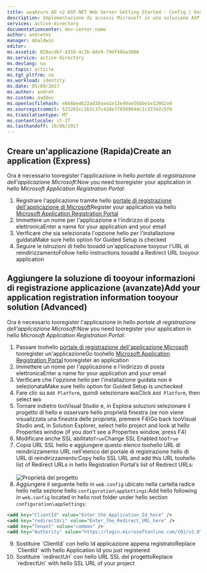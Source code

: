 ```yaml
---
title: aaaAzure AD v2 ASP.NET Web Server Getting Started - Config | Documenti Microsoft
description: Implementazione di accessi Microsoft in una soluzione ASP.NET con un'applicazione tradizionale basata su Web browser tramite lo standard OpenID Connect
services: active-directory
documentationcenter: dev-center-name
author: andretms
manager: mbaldwin
editor: 
ms.assetid: 820acdb7-d316-4c3b-8de9-79df48ba3b06
ms.service: active-directory
ms.devlang: na
ms.topic: article
ms.tgt_pltfrm: na
ms.workload: identity
ms.date: 05/09/2017
ms.author: andret
ms.custom: aaddev
ms.openlocfilehash: e666be4622ad30aaa1e12e49ae56bbe1e129b2a9
ms.sourcegitcommit: 523283cc1b3c37c428e77850964dc1c33742c5f0
ms.translationtype: MT
ms.contentlocale: it-IT
ms.lasthandoff: 10/06/2017
---
```

## <a name="create-an-application-express"></a><span data-ttu-id="6e781-103">Creare un'applicazione (Rapida)</span><span class="sxs-lookup"><span data-stu-id="6e781-103">Create an application (Express)</span></span>
<span data-ttu-id="6e781-104">Ora è necessario tooregister l'applicazione in hello *portale di registrazione dell'applicazione Microsoft*:</span><span class="sxs-lookup"><span data-stu-id="6e781-104">Now you need tooregister your application in hello *Microsoft Application Registration Portal*:</span></span>
1. <span data-ttu-id="6e781-105">Registrare l'applicazione tramite hello [portale di registrazione dell'applicazione di Microsoft](https://apps.dev.microsoft.com/portal/register-app?appType=serverSideWebApp&appTech=aspNetWebAppOwin&step=configure)</span><span class="sxs-lookup"><span data-stu-id="6e781-105">Register your application via hello [Microsoft Application Registration Portal](https://apps.dev.microsoft.com/portal/register-app?appType=serverSideWebApp&appTech=aspNetWebAppOwin&step=configure)</span></span>
2.  <span data-ttu-id="6e781-106">Immettere un nome per l'applicazione e l'indirizzo di posta elettronica</span><span class="sxs-lookup"><span data-stu-id="6e781-106">Enter a name for your application and your email</span></span>
3.  <span data-ttu-id="6e781-107">Verificare che sia selezionata l'opzione hello per l'installazione guidata</span><span class="sxs-lookup"><span data-stu-id="6e781-107">Make sure hello option for Guided Setup is checked</span></span>
4.  <span data-ttu-id="6e781-108">Seguire le istruzioni di hello tooadd un'applicazione tooyour l'URL di reindirizzamento</span><span class="sxs-lookup"><span data-stu-id="6e781-108">Follow hello instructions tooadd a Redirect URL tooyour application</span></span>

## <a name="add-your-application-registration-information-tooyour-solution-advanced"></a><span data-ttu-id="6e781-109">Aggiungere la soluzione di tooyour informazioni di registrazione applicazione (avanzate)</span><span class="sxs-lookup"><span data-stu-id="6e781-109">Add your application registration information tooyour solution (Advanced)</span></span>
<span data-ttu-id="6e781-110">Ora è necessario tooregister l'applicazione in hello *portale di registrazione dell'applicazione Microsoft*:</span><span class="sxs-lookup"><span data-stu-id="6e781-110">Now you need tooregister your application in hello *Microsoft Application Registration Portal*:</span></span>
1. <span data-ttu-id="6e781-111">Passare toohello [portale di registrazione dell'applicazione Microsoft](https://apps.dev.microsoft.com/portal/register-app) tooregister un'applicazione</span><span class="sxs-lookup"><span data-stu-id="6e781-111">Go toohello [Microsoft Application Registration Portal](https://apps.dev.microsoft.com/portal/register-app) tooregister an application</span></span>
2. <span data-ttu-id="6e781-112">Immettere un nome per l'applicazione e l'indirizzo di posta elettronica</span><span class="sxs-lookup"><span data-stu-id="6e781-112">Enter a name for your application and your email</span></span> 
3.  <span data-ttu-id="6e781-113">Verificare che l'opzione hello per l'installazione guidata non è selezionata</span><span class="sxs-lookup"><span data-stu-id="6e781-113">Make sure hello option for Guided Setup is unchecked</span></span>
4.  <span data-ttu-id="6e781-114">Fare clic su `Add Platform`, quindi selezionare `Web`</span><span class="sxs-lookup"><span data-stu-id="6e781-114">Click `Add Platform`, then select `Web`</span></span>
5.  <span data-ttu-id="6e781-115">Tornare indietro tooVisual Studio e, in Esplora soluzioni selezionare il progetto di hello e osservare hello proprietà finestra (se non viene visualizzata una finestra delle proprietà, premere F4)</span><span class="sxs-lookup"><span data-stu-id="6e781-115">Go back tooVisual Studio and, in Solution Explorer, select hello project and look at hello Properties window (if you don’t see a Properties window, press F4)</span></span>
6.  <span data-ttu-id="6e781-116">Modificare anche SSL abilitato`True`</span><span class="sxs-lookup"><span data-stu-id="6e781-116">Change SSL Enabled too`True`</span></span>
7.  <span data-ttu-id="6e781-117">Copia URL SSL hello e aggiungere questo elenco toohello URL di reindirizzamento URL nell'elenco del portale di registrazione hello di URL di reindirizzamento:</span><span class="sxs-lookup"><span data-stu-id="6e781-117">Copy hello SSL URL and add this URL toohello list of Redirect URLs in hello Registration Portal’s list of Redirect URLs:</span></span><br/><br/>![Proprietà del progetto](media/active-directory-serversidewebapp-aspnetwebappowin-configure/vsprojectproperties.png)<br />
8.  <span data-ttu-id="6e781-119">Aggiungere il seguente hello in `web.config` ubicato nella cartella radice hello nella sezione hello `configuration\appSettings`:</span><span class="sxs-lookup"><span data-stu-id="6e781-119">Add hello following in `web.config` located in hello root folder under hello section `configuration\appSettings`:</span></span>

```xml
<add key="ClientId" value="Enter_the_Application_Id_here" />
<add key="redirectUri" value="Enter_the_Redirect_URL_here" />
<add key="Tenant" value="common" />
<add key="Authority" value="https://login.microsoftonline.com/{0}/v2.0" /> 
```
<!-- Workaround for Docs conversion bug -->
<ol start="9">
<li>
<span data-ttu-id="6e781-120">Sostituire `ClientId` con hello Id applicazione appena registrato</span><span class="sxs-lookup"><span data-stu-id="6e781-120">Replace `ClientId` with hello Application Id you just registered</span></span>
</li>
<li>
<span data-ttu-id="6e781-121">Sostituire `redirectUri` con hello URL SSL del progetto</span><span class="sxs-lookup"><span data-stu-id="6e781-121">Replace `redirectUri` with hello SSL URL of your project</span></span>
</li>
</ol>
<!-- End Docs -->
